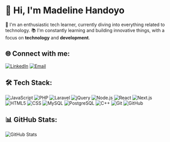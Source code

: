 # 👋 Hi, I'm Madeline Handoyo

🌱 I'm an enthusiastic tech learner, currently diving into everything related to technology.
📚 I'm constantly learning and building innovative things, with a focus on **technology** and **development**.

## 🌐 Connect with me:
[![LinkedIn](https://img.shields.io/badge/LinkedIn-blue?logo=linkedin)](https://www.linkedin.com/in/madelinehandoyo/)
[![Email](https://img.shields.io/badge/Email-red?logo=gmail)](mailto:midiline30@gmail.com)

## 🛠️ Tech Stack:

![JavaScript](https://img.shields.io/badge/JavaScript-yellow?logo=javascript)
![PHP](https://img.shields.io/badge/PHP-blue?logo=php)
![Laravel](https://img.shields.io/badge/Laravel-red?logo=laravel)
![jQuery](https://img.shields.io/badge/jQuery-blue?logo=jquery)
![Node.js](https://img.shields.io/badge/Node.js-green?logo=node.js)
![React](https://img.shields.io/badge/React-blue?logo=react)
![Next.js](https://img.shields.io/badge/Next.js-black?logo=next.js)
![HTML5](https://img.shields.io/badge/HTML5-red?logo=html5)
![CSS](https://img.shields.io/badge/CSS-blue?logo=css3)
![MySQL](https://img.shields.io/badge/MySQL-blue?logo=mysql)
![PostgreSQL](https://img.shields.io/badge/PostgreSQL-blue?logo=postgresql)
![C++](https://img.shields.io/badge/C%2B%2B-blue?logo=c%2B%2B)
![Git](https://img.shields.io/badge/Git-orange?logo=git)
![GitHub](https://img.shields.io/badge/GitHub-black?logo=github)

## 📊 GitHub Stats:
![GitHub Stats](https://github-readme-stats.vercel.app/api?username=medlynhan&show_icons=true&hide_title=true)

